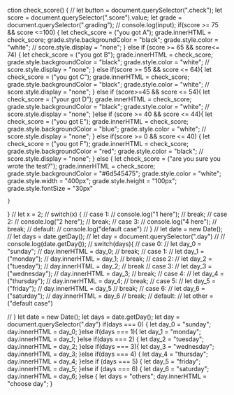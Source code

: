ction check_score() {
    // let button = document.querySelector(".check");
    let score = document.querySelector(".score").value;
    let grade = document.querySelector(".grading");
    // console.log(input);
    if(score >= 75 && score <=100) {
        let check_score = ("you got A");
        grade.innerHTML = check_score;
        grade.style.backgroundColor = "black";
        grade.style.color = "white";
        // score.style.display = "none";
    } else if (score >= 65 && score<= 74) {
        let check_score = ("you got B");
        grade.innerHTML = check_score;
        grade.style.backgroundColor = "black";
        grade.style.color = "white";
        // score.style.display = "none";
    } else if(score >= 55 && score <= 64){
        let check_score = ("you got C");
        grade.innerHTML = check_score;
        grade.style.backgroundColor = "black";
        grade.style.color = "white";
        // score.style.display = "none";
    } else if (score>=45 && score <= 54){
        let check_score = ("your got D");
        grade.innerHTML = check_score;
        grade.style.backgroundColor = "black";
        grade.style.color = "white";
        // score.style.display = "none";
    }else if (score >= 40 && score <= 44){
        let check_score = ("you got E");
        grade.innerHTML = check_score;
        grade.style.backgroundColor = "blue";
        grade.style.color = "white";
        // score.style.display = "none";
    } else if(score >= 0 && score <= 40) {
        let check_score = ("you got F");
        grade.innerHTML = check_score;
        grade.style.backgroundColor = "red";
        grade.style.color = "black";
        // score.style.display = "none";
    } else {
        let check_score = ("are you sure you wrote the test?");
        grade.innerHTML = check_score;
        grade.style.backgroundColor = "#6d545475";
        grade.style.color = "white";
        grade.style.width = "400px";
        grade.style.height = "100px";
        grade.style.fontSize = "30px"
        
    }
}
// let x = 2;
// switch(x) {
//     case 1:
//         console.log("1 here");
//         break;
//     case 2: 
//         console.log("2 here");
//         break;
//     case 3:
//         console.log("4 here");
//         break;
//     default:
//         console.log("default case")
// }
// let date = new Date();
// let days = date.getDay();
// let day = document.querySelector(".day")
// // console.log(date.getDay());
// switch(days){
//     case 0:
//         let day_0 = "sunday";
//         day.innerHTML = day_0;
//         break;
//     case 1:
//         let day_1 = ("monday");
//         day.innerHTML = day_1;
//         break;
//     case 2:
//         let day_2 = ("tuesday");
//         day.innerHTML = day_2;
//         break
//     case 3:
//         let day_3 = ("wednesday");
//         day.innerHTML = day_3;
//         break;
//     case 4:
//         let day_4 = ("thursday");
//         day.innerHTML = day_4;
//         break;
//     case 5:
//         let day_5 = ("friday");
//         day.innerHTML = day_5
//         break;
//     case 6:
//         let day_6 = ("saturday");
//         day.innerHTML = day_6
//         break;
//     default:
//         let other = ("default case")
        
// }
let date = new Date();
let days = date.getDay();
let day = document.querySelector(".day")
if(days === 0) {
    let day_0 = "sunday";
    day.innerHTML = day_0;
}else if(days === 1){
    let day_1 = "monday";
        day.innerHTML = day_1;
}else if(days === 2) {
    let day_2 = "tuesday";
        day.innerHTML = day_2;
}else if(days === 3){
    let day_3 = "wednesday";
        day.innerHTML = day_3;
}else if(days === 4) {
    let day_4 = "thursday";
        day.innerHTML = day_4;
}else if (days === 5) {
    let day_5 = "friday";
        day.innerHTML = day_5;
}else if (days === 6) {
    let day_6 = "saturday";
        day.innerHTML = day_6;
}else {
    let days = "others";
     day.innerHTML = "choose day";
}

